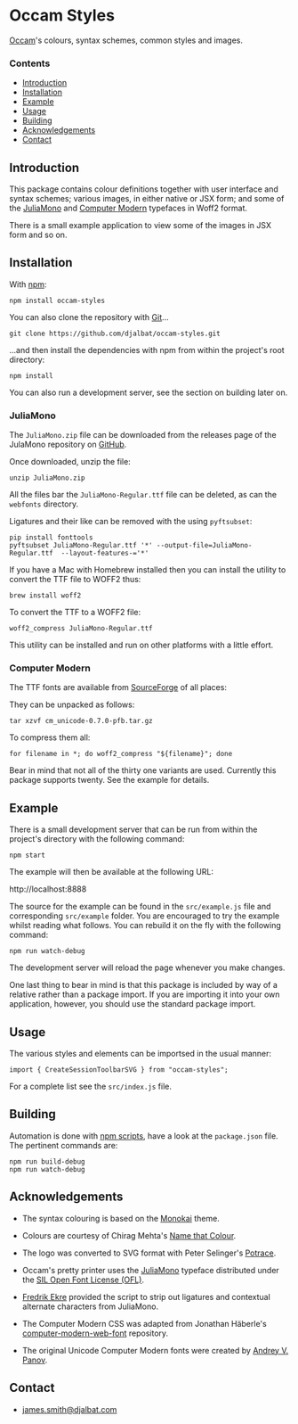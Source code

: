 # Occam Styles

[Occam](https://github.com/djalbat/occam)'s colours, syntax schemes, common styles and images.

### Contents

- [Introduction](#introduction)
- [Installation](#installation)
- [Example](#example)
- [Usage](#sage)
- [Building](#building)
- [Acknowledgements](#acknowledgements)
- [Contact](#contact)

## Introduction

This package contains colour definitions together with user interface and syntax schemes; various images, in either native or JSX form; and some of the [JuliaMono](https://juliamono.netlify.app/) and [Computer Modern](https://en.wikipedia.org/wiki/Computer_Modern) typefaces in Woff2 format.

There is a small example application to view some of the images in JSX form and so on.

## Installation

With [npm](https://www.npmjs.com/):

    npm install occam-styles

You can also clone the repository with [Git](https://git-scm.com/)...

    git clone https://github.com/djalbat/occam-styles.git

...and then install the dependencies with npm from within the project's root directory:

    npm install

You can also run a development server, see the section on building later on.

### JuliaMono

The `JuliaMono.zip` file can be downloaded from the releases page of the JulaMono repository on [GitHub](https://github.com/cormullion/juliamono/releases).

Once downloaded, unzip the file:

```
unzip JuliaMono.zip
```

All the files bar the `JuliaMono-Regular.ttf` file can be deleted, as can the `webfonts` directory.

Ligatures and their like can be removed with the using `pyftsubset`:

```
pip install fonttools
pyftsubset JuliaMono-Regular.ttf '*' --output-file=JuliaMono-Regular.ttf  --layout-features-='*'
```

If you have a Mac with Homebrew installed then you can install the utility to convert the TTF file to WOFF2 thus:

```
brew install woff2
```

To convert the TTF to a WOFF2 file:

```
woff2_compress JuliaMono-Regular.ttf
```

This utility can be installed and run on other platforms with a little effort. 

### Computer Modern

The TTF fonts are available from [SourceForge](https://sourceforge.net/projects/cm-unicode/files/cm-unicode/0.7.0/cm-unicode-0.7.0-ttf.tar.xz/download) of all places:

They can be unpacked as follows:

```
tar xzvf cm_unicode-0.7.0-pfb.tar.gz
```

To compress them all:

```
for filename in *; do woff2_compress "${filename}"; done
```

Bear in mind that not all of the thirty one variants are used. Currently this package supports twenty. See the example for details.

## Example

There is a small development server that can be run from within the project's directory with the following command:

    npm start

The example will then be available at the following URL:

http://localhost:8888

The source for the example can be found in the `src/example.js` file and corresponding `src/example` folder. You are encouraged to try the example whilst reading what follows. You can rebuild it on the fly with the following command:

    npm run watch-debug

The development server will reload the page whenever you make changes.

One last thing to bear in mind is that this package is included by way of a relative rather than a package import. If you are importing it into your own application, however, you should use the standard package import.

## Usage

The various styles and elements can be importsed in the usual manner:

```
import { CreateSessionToolbarSVG } from "occam-styles";
```

For a complete list see the `src/index.js` file.

## Building

Automation is done with [npm scripts](https://docs.npmjs.com/misc/scripts), have a look at the `package.json` file. The pertinent commands are:

    npm run build-debug
    npm run watch-debug

## Acknowledgements

* The syntax colouring is based on the [Monokai](http://www.monokai.nl/blog/wp-content/asdev/Monokai.tmTheme) theme.

* Colours are courtesy of Chirag Mehta's [Name that Colour](http://chir.ag/projects/name-that-color/).

* The logo was converted to SVG format with Peter Selinger's [Potrace](http://potrace.sourceforge.net/).

* Occam's pretty printer uses the [JuliaMono](https://juliamono.netlify.app/) typeface distributed under the [SIL Open Font License (OFL)](https://scripts.sil.org/cms/scripts/page.php?site_id=nrsi&id=ofl).

* [Fredrik Ekre](https://fredrikekre.se/) provided the script to strip out ligatures and contextual alternate characters from JuliaMono.

* The Computer Modern CSS was adapted from Jonathan Häberle's [computer-modern-web-font](https://github.com/dreampulse/computer-modern-web-font) repository. 
 
* The original Unicode Computer Modern fonts were created by [Andrey V. Panov](https://scholar.google.com/citations?user=JyNVNNEAAAAJ&hl=en).

## Contact

* james.smith@djalbat.com
